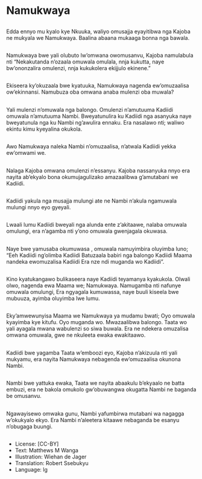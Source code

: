 # Namukwaya

##
Edda ennyo mu kyalo kye
Nkuuka,
waliyo omusajja eyayitibwa nga
Kajoba ne mukyala we
Namukwaya.
Baalina abaana mukaaga bonna
nga bawala.

##
Namukwaya bwe yali olubuto
lw’omwana owomusanvu,
Kajoba namulabula nti
“Nekakutanda n’ozaala
omuwala omulala, nnja kukutta,
naye bw’ononzalira omulenzi,
nnja kukukolera ekijjulo
ekinene.”

##
Ekiseera ky’okuzaala bwe
kyatuuka,
Namukwaya nagenda
ew’omuzaalisa ow’ekinnansi.
Namubuza oba omwana anaba
mulenzi oba muwala?

##
Yali mulenzi n’omuwala nga
balongo.
Omulenzi n’amutuuma Kadiidi
omuwala n’amutuuma Nambi.
Bweyatunulira ku Kadiidi nga
asanyuka naye bweyatunula
nga ku Nambi ng’awulira
ennaku.
Era nasalawo nti; waliwo ekintu
kimu kyeyalina okukola.

##
Awo Namukwaya naleka Nambi
n’omuzaalisa, n’atwala Kadiidi
yekka ew’omwami we.

##
Nalaga Kajoba omwana
omulenzi n’essanyu.
Kajoba nassanyuka nnyo era
nayita ab’ekyalo bona
okumujagulizako amazaalibwa
g’amutabani we Kadiidi.

##
Kadiidi yakula nga musajja
mulungi ate ne Nambi n’akula
ngamuwala mulungi nnyo eyo
gyeyali.

##
Lwaali lumu Kadiidi bweyali nga
alunda ente z’akitaawe, nalaba
omuwala omulungi, era
n’agamba nti y’ono omuwala
gwenjagala okuwasa.

##
Naye bwe yamusaba
okumuwasa , omuwala
namuyimbira oluyimba luno;
“Eeh Kadiidi ng’olimba Kadiidi
Batuzaala babiri nga balongo
Kadiidi
Maama nandeka ewomuzalisa
Kadiidi
Era nze ndi muganda wo
Kadiidi”.

##
Kino kyatukangawo bulikaseera
naye Kadiidi teyamanya
kyakukola.
Olwali olwo, nagenda ewa
Maama we; Namukwaya.
Namugamba nti nafunye
omuwala omulungi, Era
ngyagala kumuwassa,
naye buuli kiseela bwe
mubuuza, ayimba oluyimba lwe
lumu.

##
Eky’amwewunyisa Maama we
Namukwaya ya mudamu bwati;
Oyo omuwala kyayimba kye
kitufu.
Oyo muganda wo. Mwazaalibwa
balongo. Taata wo yali ayagala
mwana wabulenzi so siwa
buwala. Era ne ndekera
omuzalisa omwana omuwala,
gwe ne nkuleeta ewaka
ewakitaawo.

##
Kadiidi bwe yagamba Taata
w’emboozi eyo, Kajoba
n’akizuula nti yali mukyamu,
era nayita Namukwaya
nebagenda ew’omuzaalisa
okunona Nambi.

##
Nambi bwe yattuka ewaka,
Taata we nayita abaakulu
b’ekyaalo ne batta embuzi, era
ne bakola omukolo
gw’obuwangwa okugatta Nambi
ne baganda be omusanvu.

##
Ngawayisewo omwaka gunu,
Nambi yafumbirwa mutabani
wa nagagga w’okukyalo ekyo.
Era Nambi n’aleetera kitaawe
nebaganda be esanyu
n’obugaga buungi.

##
* License: [CC-BY]
* Text: Matthews M Wanga
* Illustration: Wiehan de Jager
* Translation: Robert Ssebukyu
* Language: lg
